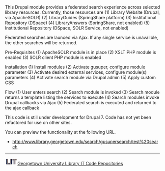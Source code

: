 This Drupal module provides a federated search experience across selected library resources.  Currently, those resources are
  (1) Library Website (Drupal, via ApacheSOLR)
  (2) LibraryGuides (SpringShare platform)
  (3) Institutional Repository (DSpace)
  (4) LibraryAnswers (SpringShare, not enabled)
  (5) Institutional Repository (DSpace, SOLR Service, not enabled)

Federated searches are launced via Ajax.  If any single service is unavailble, the other searches will be returned.

Pre-Requisites
  (1) ApacheSOLR module is in place
  (2) XSLT PHP module is enabled
  (3) SOLR client PHP module is enabled

Installation
  (1) Install modules
  (2) Activate gusuper, configure module parameter
  (3) Activate desired external services, configure module(s) parameters
  (4) Activate search module via Drupal admin
  (5) Apply custom CSS
  
Flow
  (1) User enters search
  (2) Search module is invoked
  (3) Search module returns a template listing the services to execute
  (4) Search modules invoke Drupal callbacks via Ajax
  (5) Federated search is executed and returned to the ajax callback

This code is still under development for Drupal 7.  Code has not yet been refactored for use on other sites.

You can preview the functionality at the following URL.
* http://www.library.georgetown.edu/search/gusupersearch/test%20search

***
[![Georgetown University Library IT Code Repositories](https://raw.githubusercontent.com/Georgetown-University-Libraries/georgetown-university-libraries.github.io/master/LIT-logo-small.png)Georgetown University Library IT Code Repositories](http://georgetown-university-libraries.github.io/)
